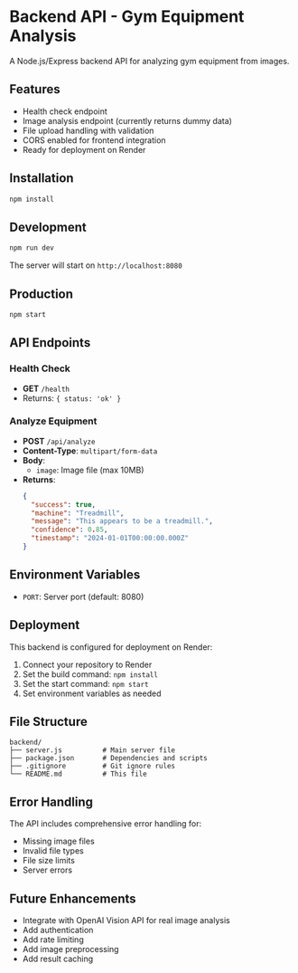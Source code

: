 # Backend API - Gym Equipment Analysis

A Node.js/Express backend API for analyzing gym equipment from images.

## Features

- Health check endpoint
- Image analysis endpoint (currently returns dummy data)
- File upload handling with validation
- CORS enabled for frontend integration
- Ready for deployment on Render

## Installation

```bash
npm install
```

## Development

```bash
npm run dev
```

The server will start on `http://localhost:8080`

## Production

```bash
npm start
```

## API Endpoints

### Health Check
- **GET** `/health`
- Returns: `{ status: 'ok' }`

### Analyze Equipment
- **POST** `/api/analyze`
- **Content-Type**: `multipart/form-data`
- **Body**: 
  - `image`: Image file (max 10MB)
- **Returns**:
  ```json
  {
    "success": true,
    "machine": "Treadmill",
    "message": "This appears to be a treadmill.",
    "confidence": 0.85,
    "timestamp": "2024-01-01T00:00:00.000Z"
  }
  ```

## Environment Variables

- `PORT`: Server port (default: 8080)

## Deployment

This backend is configured for deployment on Render:

1. Connect your repository to Render
2. Set the build command: `npm install`
3. Set the start command: `npm start`
4. Set environment variables as needed

## File Structure

```
backend/
├── server.js          # Main server file
├── package.json       # Dependencies and scripts
├── .gitignore         # Git ignore rules
└── README.md          # This file
```

## Error Handling

The API includes comprehensive error handling for:
- Missing image files
- Invalid file types
- File size limits
- Server errors

## Future Enhancements

- Integrate with OpenAI Vision API for real image analysis
- Add authentication
- Add rate limiting
- Add image preprocessing
- Add result caching 